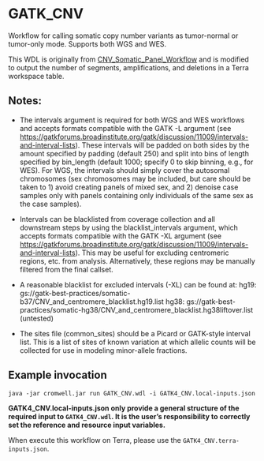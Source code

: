 # GATK_CNV
Workflow for calling somatic copy number variants as tumor-normal or tumor-only mode. Supports both WGS and WES.

This WDL is originally from [CNV_Somatic_Panel_Workflow](https://github.com/gatk-workflows/gatk4-somatic-cnvs) and 
is modified to output the number of segments, amplifications, and deletions in a Terra workspace table.


## Notes:
* The intervals argument is required for both WGS and WES workflows and accepts formats compatible with the
   GATK -L argument (see https://gatkforums.broadinstitute.org/gatk/discussion/11009/intervals-and-interval-lists).
   These intervals will be padded on both sides by the amount specified by padding (default 250)
   and split into bins of length specified by bin_length (default 1000; specify 0 to skip binning,
   e.g., for WES).  For WGS, the intervals should simply cover the autosomal chromosomes (sex chromosomes may be
   included, but care should be taken to 1) avoid creating panels of mixed sex, and 2) denoise case samples only
   with panels containing only individuals of the same sex as the case samples).

* Intervals can be blacklisted from coverage collection and all downstream steps by using the blacklist_intervals
   argument, which accepts formats compatible with the GATK -XL argument
   (see https://gatkforums.broadinstitute.org/gatk/discussion/11009/intervals-and-interval-lists).
   This may be useful for excluding centromeric regions, etc. from analysis.  Alternatively, these regions may
   be manually filtered from the final callset.

* A reasonable blacklist for excluded intervals (-XL) can be found at:
   hg19: gs://gatk-best-practices/somatic-b37/CNV_and_centromere_blacklist.hg19.list
   hg38: gs://gatk-best-practices/somatic-hg38/CNV_and_centromere_blacklist.hg38liftover.list (untested)

* The sites file (common_sites) should be a Picard or GATK-style interval list.  This is a list of sites
   of known variation at which allelic counts will be collected for use in modeling minor-allele fractions.

## Example invocation
```angular2html
java -jar cromwell.jar run GATK_CNV.wdl -i GATK4_CNV.local-inputs.json
```

**GATK4_CNV.local-inputs.json only provide a general structure of the required input to `GATK4_CNV.wdl`. It is the user’s responsibility to correctly set the reference and resource input variables.**

When execute this workflow on Terra, please use the `GATK4_CNV.terra-inputs.json`.


